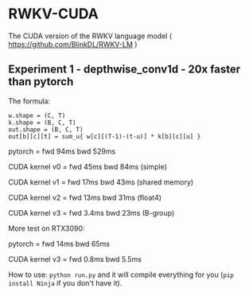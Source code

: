 # RWKV-CUDA
The CUDA version of the RWKV language model ( https://github.com/BlinkDL/RWKV-LM )

## Experiment 1 - depthwise_conv1d - 20x faster than pytorch

The formula:
```
w.shape = (C, T)
k.shape = (B, C, T)
out.shape = (B, C, T)
out[b][c][t] = sum_u{ w[c][(T-1)-(t-u)] * k[b][c][u] }
```

pytorch = fwd 94ms bwd 529ms

CUDA kernel v0 = fwd 45ms bwd 84ms (simple)

CUDA kernel v1 = fwd 17ms bwd 43ms (shared memory)

CUDA kernel v2 = fwd 13ms bwd 31ms (float4)

CUDA kernel v3 = fwd 3.4ms bwd 23ms (B-group)

More test on RTX3090:

pytorch = fwd 14ms bwd 65ms

CUDA kernel v3 = fwd 0.8ms bwd 5.5ms

How to use: ```python run.py``` and it will compile everything for you (```pip install Ninja``` if you don't have it).
